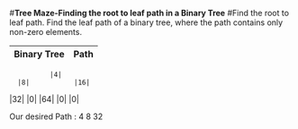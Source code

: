 #**Tree Maze-Finding the root to leaf path in a Binary Tree**
#Find the root to leaf path. Find the leaf path of a binary tree, where the path contains only non-zero elements. 

|Binary Tree| Path | 
| --------------| -----------|

              |4|
      |8|           |16|
  |32|   |0|   |64|      |0|
              |0|
   
  Our desired Path : 4 8 32 
